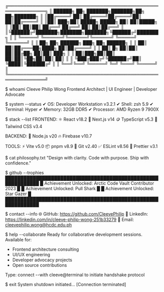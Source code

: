 ╔══════════════════════════════════════════════════════════════╗
║ ██████╗ ██╗     ███████╗███████╗██╗   ██╗███████╗           ║
║██╔════╝ ██║     ██╔════╝██╔════╝██║   ██║██╔════╝           ║
║██║  ███╗██║     █████╗  █████╗  ██║   ██║█████╗             ║
║██║   ██║██║     ██╔══╝  ██╔══╝  ██║   ██║██╔══╝             ║
║╚██████╔╝███████╗███████╗███████╗╚██████╔╝███████╗           ║
║ ╚═════╝ ╚══════╝╚══════╝╚══════╝ ╚═════╝ ╚══════╝           ║
║ ██╗    ██╗ ██████╗ ███╗   ██╗ ██████╗                      ║
║ ██║    ██║██╔═══██╗████╗  ██║██╔════╝                      ║
║ ██║ █╗ ██║██║   ██║██╔██╗ ██║██║  ███╗                     ║
║ ██║███╗██║██║   ██║██║╚██╗██║██║   ██║                     ║
║ ╚███╔███╔╝╚██████╔╝██║ ╚████║╚██████╔╝                     ║
║  ╚══╝╚══╝  ╚═════╝ ╚═╝  ╚═══╝ ╚═════╝                      ║
╚══════════════════════════════════════════════════════════════╝

$ whoami
Cleeve Philip Wong
Frontend Architect | UI Engineer | Developer Advocate

$ system --status
✔ OS: Developer Workstation v3.2.1
✔ Shell: zsh 5.9
✔ Terminal: Hyper
✔ Memory: 32GB DDR5
✔ Processor: AMD Ryzen 9 7900X

$ stack --list
FRONTEND:
  ⚛️  React v18.2
  🧭 Next.js v14
  🪙 TypeScript v5.3
  💨 Tailwind CSS v3.4

BACKEND:
  🌿 Node.js v20
  🔥 Firebase v10.7

TOOLS:
  ⚡ Vite v5.0
  📦 pnpm v8.9
  🧰 Git v2.40
  ✅ ESLint v8.56
  🧹 Prettier v3.1

$ cat philosophy.txt
"Design with clarity. Code with purpose. Ship with confidence."

$ github --trophies
█████████████████████████████████████████████████████████████
█ Achievement Unlocked: Arctic Code Vault Contributor 2023 █
█ Achievement Unlocked: Pull Shark                        █
█ Achievement Unlocked: Star Gazer                         █
█████████████████████████████████████████████████████████████

$ contact --info
🌐 GitHub:    https://github.com/CleevePhilip
💼 LinkedIn: https://linkedin.com/in/cleeve-philip-wong-251b33279
📧 Email:     cleevephilip.wong@hcdc.edu.ph

$ help --collaborate
Ready for collaborative development sessions.
Available for:
- Frontend architecture consulting
- UI/UX engineering
- Developer advocacy projects
- Open source contributions

Type: connect --with cleeve@terminal to initiate handshake protocol

$ exit
System shutdown initiated...
[Connection terminated]
